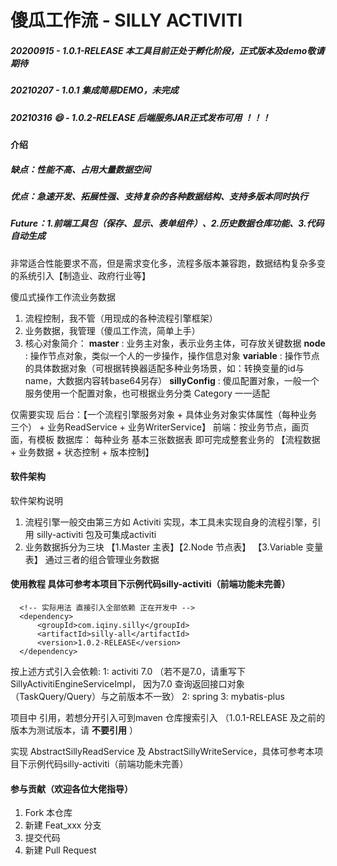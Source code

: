 # 傻瓜工作流 -  SILLY ACTIVITI

##### 20200915 - 1.0.1-RELEASE 本工具目前正处于孵化阶段，正式版本及demo敬请期待
##### 20210207 - 1.0.1 集成简易DEMO，未完成
##### 20210316 :smile:  -  **1.0.2-RELEASE 后端服务JAR正式发布可用** ！！！

#### 介绍

##### 缺点：性能不高、占用大量数据空间
##### 优点：急速开发、拓展性强、支持复杂的各种数据结构、支持多版本同时执行
##### Future：1.前端工具包（保存、显示、表单组件）、2.历史数据仓库功能、3.代码自动生成
非常适合性能要求不高，但是需求变化多，流程多版本兼容跑，数据结构复杂多变的系统引入【制造业、政府行业等】

傻瓜式操作工作流业务数据
1. 流程控制，我不管（用现成的各种流程引擎框架）
2. 业务数据，我管理（傻瓜工作流，简单上手）
3. 核心对象简介：
         **master** : 业务主对象，表示业务主体，可存放关键数据
         **node** : 操作节点对象，类似一个人的一步操作，操作信息对象
         **variable** : 操作节点的具体数据对象（可根据转换器适配多种业务场景，如：转换变量的id与name，大数据内容转base64另存）
         **sillyConfig** : 傻瓜配置对象，一般一个服务使用一个配置对象，也可根据业务分类 Category 一一适配

仅需要实现 
    后台：【一个流程引擎服务对象 + 具体业务对象实体属性（每种业务三个） + 业务ReadService + 业务WriterService】
    前端：按业务节点，画页面，有模板
    数据库： 每种业务 基本三张数据表
即可完成整套业务的 【流程数据 + 业务数据 + 状态控制 + 版本控制】

#### 软件架构
软件架构说明 
1.  流程引擎一般交由第三方如 Activiti 实现，本工具未实现自身的流程引擎，引用 silly-activiti 包及可集成activiti 
2.  业务数据拆分为三块 【1.Master 主表】【2.Node 节点表】 【3.Variable 变量表】 通过三者的组合管理业务数据


#### 使用教程 具体可参考本项目下示例代码silly-activiti（前端功能未完善）

```        
  <!-- 实际用法 直接引入全部依赖 正在开发中 -->      
  <dependency>
      <groupId>com.iqiny.silly</groupId>
      <artifactId>silly-all</artifactId>
      <version>1.0.2-RELEASE</version>
  </dependency>
```

按上述方式引入会依赖: 
        1: activiti 7.0 （若不是7.0，请重写下 SillyActivitiEngineServiceImpl， 因为7.0 查询返回接口对象（TaskQuery/Query）与之前版本不一致） 
        2: spring 
        3: mybatis-plus

项目中 引用，若想分开引入可到maven 仓库搜索引入 （1.0.1-RELEASE 及之前的版本为测试版本，请 **不要引用** ）

实现 AbstractSillyReadService 及 AbstractSillyWriteService，具体可参考本项目下示例代码silly-activiti（前端功能未完善）

#### 参与贡献（欢迎各位大佬指导）

1.  Fork 本仓库
2.  新建 Feat_xxx 分支
3.  提交代码
4.  新建 Pull Request


